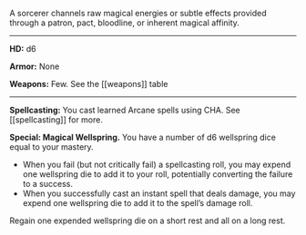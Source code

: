 A sorcerer channels raw magical energies or subtle effects provided through a patron, pact, bloodline, or inherent magical affinity. 

---

**HD:** d6

**Armor:** None  

**Weapons:** Few. See the [[weapons]] table

---

**Spellcasting:** You cast learned Arcane spells using CHA. See [[spellcasting]] for more.

**Special: Magical Wellspring.** You have a number of d6 wellspring dice equal to your mastery.

- When you fail (but not critically fail) a spellcasting roll, you may expend one wellspring die to add it to your roll, potentially converting the failure to a success.
- When you successfully cast an instant spell that deals damage, you may expend one wellspring die to add it to the spell’s damage roll.  

Regain one expended wellspring die on a short rest and all on a long rest.
